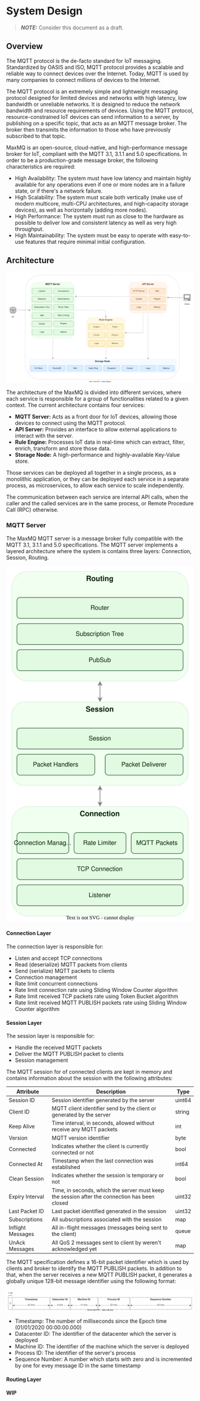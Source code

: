 # System Design

> **_NOTE:_**  Consider this document as a draft.

## Overview

The MQTT protocol is the de-facto standard for IoT messaging. Standardized by OASIS and ISO, MQTT protocol provides a
scalable and reliable way to connect devices over the Internet. Today, MQTT is used by many companies to connect
millions of devices to the Internet.

The MQTT protocol is an extremely simple and lightweight messaging protocol designed for limited devices and networks
with high latency, low bandwidth or unreliable networks. It is designed to reduce the network bandwidth and resource
requirements of devices. Using the MQTT protocol, resource-constrained IoT devices can send information to a server, by
publishing on a specific topic, that acts as an MQTT message broker. The broker then transmits the information to those
who have previously subscribed to that topic.

MaxMQ is an open-source, cloud-native, and high-performance message broker for IoT, compliant with the MQTT 3.1, 3.1.1
and 5.0 specifications. In order to be a production-grade message broker, the following characteristics are required:

- High Availability: The system must have low latency and maintain highly available for any operations even if one
  or more nodes are in a failure state, or if there's a network failure.
- High Scalability: The system must scale both vertically (make use of modern multicore, multi-CPU architectures,
  and high-capacity storage devices), as well as horizontally (adding more nodes).
- High Performance: The system must run as close to the hardware as possible to deliver low and consistent latency
  as well as very high throughput.
- High Maintainability: The system must be easy to operate with easy-to-use features that require minimal initial
  configuration.

## Architecture

![Architecture](./assets/architecture.svg)

The architecture of the MaxMQ is divided into different services, where each service is responsible for a group of
functionalities related to a given context. The current architecture contains four services:

- **MQTT Server:** Acts as a front door for IoT devices, allowing those devices to connect using the MQTT protocol.
- **API Server:** Provides an interface to allow external applications to interact with the server.
- **Rule Engine:** Processes IoT data in real-time which can extract, filter, enrich, transform and store those data.
- **Storage Node:** A high-performance and highly-available Key-Value store.

Those services can be deployed all together in a single process, as a monolithic application, or they can be deployed
each service in a separate process, as microservices, to allow each service to scale independently.

The communication between each service are internal API calls, when the caller and the called services are in the same
process, or Remote Procedure Call (RPC) otherwise.

### MQTT Server

The MaxMQ MQTT server is a message broker fully compatible with the MQTT 3.1, 3.1.1 and 5.0 specifications. The MQTT
server implements a layered architecture where the system is contains three layers: Connection, Session, Routing.

![MQTT Server Layers](./assets/mqtt-server.svg)

#### Connection Layer

The connection layer is responsible for:

- Listen and accept TCP connections
- Read (deserialize) MQTT packets from clients
- Send (serialize) MQTT packets to clients
- Connection management
- Rate limit concurrent connections
- Rate limit connection rate using Sliding Window Counter algorithm
- Rate limit received TCP packets rate using Token Bucket algorithm
- Rate limit received MQTT PUBLISH packets rate using Sliding Window Counter algorithm

#### Session Layer

The session layer is responsible for:

- Handle the received MQTT packets
- Deliver the MQTT PUBLISH packet to clients
- Session management

The MQTT session for of connected clients are kept in memory and contains information about the session with the
following attributes:

| Attribute         | Description                                                                                   | Type   |
|-------------------|-----------------------------------------------------------------------------------------------|--------|
| Session ID        | Session identifier generated by the server                                                    | uint64 |
| Client ID         | MQTT client identifier send by the client or generated by the server                          | string |
| Keep Alive        | Time interval, in seconds, allowed without receive any MQTT packets                           | int    |
| Version           | MQTT version identifier                                                                       | byte   |
| Connected         | Indicates whether the client is currently connected or not                                    | bool   |
| Connected At      | Timestamp when the last connection was established                                            | int64  |
| Clean Session     | Indicates whether the session is temporary or not                                             | bool   |
| Expiry Interval   | Time, in seconds, which the server must keep the session after the connection has been closed | uint32 |
| Last Packet ID    | Last packet identified generated in the session                                               | uint32 |
| Subscriptions     | All subscriptions associated with the session                                                 | map    |
| Inflight Messages | All in-flight messages (messages being sent to the client)                                    | queue  |
| UnAck Messages    | All QoS 2 messages sent to client by weren't acknowledged yet                                 | map    |

The MQTT specification defines a 16-bit packet identifier which is used by clients and broker to identify the MQTT
PUBLISH packets. In addition to that, when the server receives a new MQTT PUBLISH packet, it generates a globally unique
128-bit message identifier using the following format:

![Message ID](./assets/message-id.svg)

- Timestamp: The number of milliseconds since the Epoch time (01/01/2020 00:00:00.000)
- Datacenter ID: The identifier of the datacenter which the server is deployed
- Machine ID: The identifier of the machine which the server is deployed
- Process ID: The identifier of the server's process
- Sequence Number: A number which starts with zero and is incremented by one for evey message ID in the same timestamp

#### Routing Layer

**WIP**

